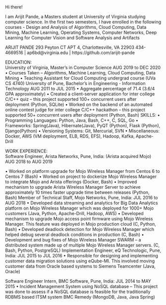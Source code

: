 <br>Hi there!

<p>
I am Arijit Pande, a Masters student at University of Virginia studying computer science. In the first two semesters, I have enrolled in the following courses - Design and Analysis of Algorithms, Cloud Computing, Data Mining, Machine Learning, Operating Systems, Computer Networks, Deep Learning for Computer Vision and Software Analysis and Artifacts</p>


<p>
  ARIJIT PANDE
293 Peyton CT APT 4, Charlottesville, VA 22903
434-4669516 | ap6bd@virginia.edu | https://github.com/arijit-pande 
	
EDUCATION:	
University of Virginia, Master’s in Computer Science 	             AUG 2019 to DEC 2020          
•	Courses Taken – Algorithms, Machine Learning, Cloud Computing, Data Mining
•	Teaching Assistant for Cloud Computing undergrad course (UVa CS 4740)
University of Pune, Bachelor’s in Engineering - Information Technology	               AUG 2011 to JUL 2015
•	Aggregate percentage of 71.4 (3.6/4 GPA approximately) 
•	Created a client-server application for inter college C/C++ quiz – this project supported 100+ concurrent users after deployment (Python, SQLite)
•	Worked on the backend of an automated online contest judge for inter college C/C++ hackathon – this project supported 50+ concurrent users after deployment (Python, Bash)
SKILLS:	
•	Programming Languages: Python, Java, Bash, C++, C, SQL, Go
•	Frameworks: Spring(Java), Hibernate(Java), PyQT (Python), Flask (Python), Django(Python)
•	Versioning Systems: Git, Mercurial, SVN
•	Miscellaneous: Docker, AWS (VM deployment, ELB, RDS, EFS), Hadoop, Kafka, Apache-Drill
                
WORK EXPERIENCE:	
Software Engineer, Arista Networks, Pune, India: (Arista acquired Mojo)  	                 AUG 2018 to AUG 2019

•	Worked on platform upgrade for Mojo Wireless Manager from Centos 6 to Centos 7 (Bash)
•	Worked on project to dockerize Mojo Wireless Manager to integrate Mojo and Arista offerings (Docker, Bash)
•	Improved mechanism to upgrade Arista Wireless Manager Server to achieve approximately 10 times faster upgrade time between releases (Python, Bash)
Member of Technical Staff, Mojo Networks, Pune, India: 	                 JUL 2016 to AUG 2018
•	Developed data streaming and analytics for Big Data Analytics platform on Mojo Wireless Manager which was deployed for 1000+ Mojo customers (Java, Python, Apache-Drill, Hadoop, AWS)
•	Developed mechanism to upgrade Mojo access point firmware using Mojo Wireless Manager. This feature was deployed in Mojo production cloud (C, Python, Bash)
•	Developed deadlock detection for Mojo Wireless Manager which helped debug several deadlock conditions in production (C, Bash)
•	Development and bug fixes of Mojo Wireless Manager SWARM – a distributed system made up of multiple Mojo Wireless Manager servers. (C, Bash, Python, PostgreSQL)
Implementation Engineer, eQ Technologic, Pune, India:	               JUL 2015 to JUL 2016
•	Responsible for designing and implementing customer data migration solutions using eQube-MI. This involved moving customer data from Oracle based systems to Siemens Teamcenter (Java, Oracle)
               
Software Engineer Intern, BMC Software, Pune, India:	               JUL 2014 to MAY 2015
•	Incident Management System using NoSQL database – This project was done to assess if a NoSQL database is feasible for the traditionally RDBMS based ITSM system BMC Remedy (MongoDB, Java, Java Spring)


</p>
